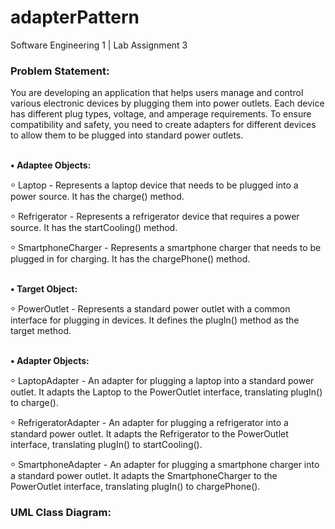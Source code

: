 # adapterPattern
Software Engineering 1 | Lab Assignment 3
<h3>Problem Statement:</h3>
You are developing an application that helps users manage and control various electronic devices by plugging them into power outlets. Each device has different plug types, voltage, and amperage requirements. To ensure compatibility and safety, you need to create adapters for different devices to allow them to be plugged into standard power outlets.<br><br>

<strong>• Adaptee Objects:</strong>

  ⸰ Laptop - Represents a laptop device that needs to be plugged into a power source. It has the charge() method.

  ⸰ Refrigerator - Represents a refrigerator device that requires a power source. It has the startCooling() method.

  ⸰ SmartphoneCharger - Represents a smartphone charger that needs to be plugged in for charging. It has the chargePhone() method.<br><br>

<strong>• Target Object:</strong>

  ⸰ PowerOutlet - Represents a standard power outlet with a common interface for plugging in devices. It defines the plugIn() method as the target method.<br><br>

<strong>• Adapter Objects:</strong>

  ⸰ LaptopAdapter - An adapter for plugging a laptop into a standard power outlet. It adapts the Laptop to the PowerOutlet interface, translating plugIn() to charge().

  ⸰ RefrigeratorAdapter - An adapter for plugging a refrigerator into a standard power outlet. It adapts the Refrigerator to the PowerOutlet interface, translating plugIn() to startCooling().

  ⸰ SmartphoneAdapter - An adapter for plugging a smartphone charger into a standard power outlet. It adapts the SmartphoneCharger to the PowerOutlet interface, translating plugIn() to chargePhone().

<h3>UML Class Diagram:</h3>
